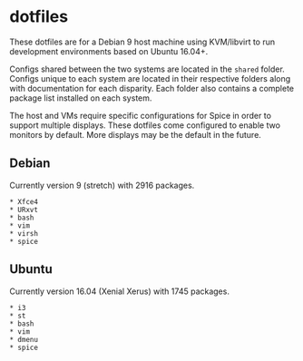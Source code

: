 # dotfiles

These dotfiles are for a Debian 9 host machine using KVM/libvirt to run development environments based on Ubuntu 16.04+.

Configs shared between the two systems are located in the `shared` folder. Configs unique to each system are located in their respective folders along with documentation for each disparity. Each folder also contains a complete package list installed on each system.

The host and VMs require specific configurations for Spice in order to support multiple displays. These dotfiles come configured to enable two monitors by default. More displays may be the default in the future.

## Debian

Currently version 9 (stretch) with 2916 packages.

```
* Xfce4
* URxvt
* bash
* vim
* virsh
* spice
```
## Ubuntu

Currently version 16.04 (Xenial Xerus) with 1745 packages.

```
* i3
* st
* bash
* vim
* dmenu
* spice
```

